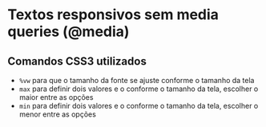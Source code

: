 # Textos responsivos sem media queries (@media)

## Comandos CSS3 utilizados
* `%vw` para que o tamanho da fonte se ajuste conforme o tamanho da tela
* `max` para definir dois valores e o conforme o tamanho da tela, escolher o maior entre as opções
* `min` para definir dois valores e o conforme o tamanho da tela, escolher o menor entre as opções
